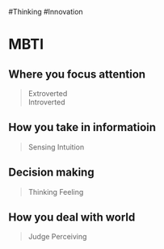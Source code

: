 #Thinking #Innovation 
# MBTI
## Where you focus attention
> Extroverted  
> Introverted  
## How you take in informatioin
> Sensing
> Intuition 
## Decision making
> Thinking
> Feeling
## How you deal with world
> Judge
> Perceiving